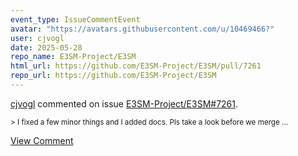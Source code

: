 ```yaml
---
event_type: IssueCommentEvent
avatar: "https://avatars.githubusercontent.com/u/10469466?"
user: cjvogl
date: 2025-05-28
repo_name: E3SM-Project/E3SM
html_url: https://github.com/E3SM-Project/E3SM/pull/7261
repo_url: https://github.com/E3SM-Project/E3SM
---
```


<a href='https://github.com/cjvogl' target='_blank'>cjvogl</a> commented on issue <a href='https://github.com/E3SM-Project/E3SM/pull/7261' target='_blank'>E3SM-Project/E3SM#7261</a>.

<small>>  I fixed a few minor things and I added docs. Pls take a look before we merge...</small>

<a href='https://github.com/E3SM-Project/E3SM/pull/7261' target='_blank'>View Comment</a>